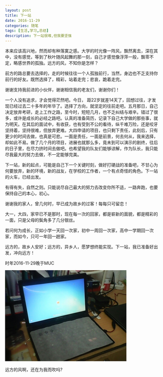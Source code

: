 ```yaml
---
layout: post
title: 下一站
date: 2016-11-29
categories: 随笔
tags: [生活,学习,总结]
description: 下一站很难,但我要坚强
---
```


本来应该高兴地，然而却有种落寞之感。大学的时光像一阵风，飘然离去，深在其中，没有感觉，等到了秋叶随风起舞的那一刻，自己才感觉像浮萍一般，飘零不定，略感世界的孤独。远方的风，不知你是怎样？

前方的路总要去选择的，走的时候往往一个人孤独前行，当然，身边也不乏支持你前行的好友。既然选择了，精彩，站着走完；悲哀，跪着走完。

谢谢支持我前进的小伙伴，谢谢相信我的老友们，谢谢你们！

一个人没有追求，才会觉得茫然吧。今日， 距22岁就差14天了，回想过往，才发现已经过去二十多年的年华了。选择了方向，就坚定的往前走吧。五月那日，自己决定放弃考研，走上工作之路，至今时，短短几月，也不乏纠结与艰辛。错过了很多，或许是成长的必经之路吧。认真的准备简历，记录下自己大学做的那些事，就为明天。在其后的面试中，有收获，也有受到不公的看待，纵千难万险，还是咬牙坚持着，坚持很难，但放弃更难。大四申请的项目，也只剩下责任，此刻后，只有更少的时间去做，也真是可悲。一面是责任，一面是前景，何去何从，我来选择，却如此不易。做了几个月的项目，进展也就那么多，竟未到可以演示的剧终，往后的日子里，在尽力挤时间去做吧。也希望我的队友们能够谅解，作为队长，我只能尽我最大的努力去做，不一定能够完美。

下一站，新的起点，可能是自己下一个关键时刻，做好打硬战的准备吧，不甘心为何要放弃，新的环境，新的战友，在学校的工作者，一个有点奇怪的角色。下一站的火车，已经出发。

有得有失，自然之则。只能说尽自己最大的努力去改变你所不适，一路奔跑，也要保持自己的本心，初心。

谢谢我的家人，曾几何时，早已成为故乡的过客！每每只可留恋！


大一，大四，家早已不是那时，现在每一次的回家，都是崭新的面貌，都是精彩的一面，只是父母的鬓角多了几分银丝。

若问何为成长，正如小学一天回一次家，初中一周回一次家，高中一学期回一次家，而如今，只可一年回一趟家。

远方的，故乡人安好；远方的，异乡人，愿梦想终能实现。下一站，我已准备好出发，冲向远方！

时年2016-11-29晚于MUC

![那是大学自己的电脑第一次开机](/images/blog/university_first_computer.jpg)

远方的风啊，还在为我而吹吗?
